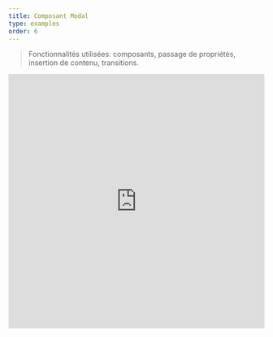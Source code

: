 ```yaml
---
title: Composant Modal
type: examples
order: 6
---
```


> Fonctionnalités utilisées: composants, passage de propriétés, insertion de contenu, transitions.

<iframe width="100%" height="500" src="https://jsfiddle.net/yyx990803/msx42stu/embedded/result,html,js,css" allowfullscreen="allowfullscreen" frameborder="0"></iframe>
